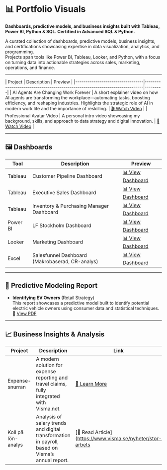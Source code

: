 # 📊 Portfolio Visuals

**Dashboards, predictive models, and business insights built with Tableau, Power BI, Python & SQL. Certified in Advanced SQL & Python.**

A curated collection of dashboards, predictive models, business insights, and certifications showcasing expertise in data visualization, analytics, and programming.  
Projects span tools like Power BI, Tableau, Looker, and Python, with a focus on turning data into actionable strategies across sales, marketing, operations, and finance.

---

| Project | Description | Preview | |----------------------------------|-----------------------------------------------------------------------------|---------| | AI Agents Are Changing Work Forever | A short explainer video on how AI agents are transforming the workplace—automating tasks, boosting efficiency, and reshaping industries. Highlights the strategic role of AI in modern work life and the importance of reskilling. | [🎬 Watch Video](https://drive.google.com/file/d/1kGwvxuwD4STT7agJOD_ISjKDEBMzFDyS/view?usp=drive_link) | | Professional Avatar Video | A personal intro video showcasing my background, skills, and approach to data strategy and digital innovation. | [🎥 Watch Video](https://drive.google.com/file/d/1-tZ0Rw9k2fQaaDeE6FC41uY4r68UjgEA/view?usp=drive_link) |

---

## 🖼️ Dashboards

| Tool     | Description                                | Preview |
|----------|--------------------------------------------|---------|
| Tableau  | Customer Pipeline Dashboard                | [📊 View Dashboard](https://drive.google.com/file/d/1XriSZaXRHrqfV0KGjI-EFKdiYZ81_EiI/view?usp=drive_link) |
| Tableau  | Executive Sales Dashboard                  | [📊 View Dashboard](https://drive.google.com/file/d/11w0sD9XJRMwkCrORF5FnI8G4jXF18kjv/view?usp=drive_link) |
| Tableau  | Inventory & Purchasing Manager Dashboard   | [📊 View Dashboard](https://drive.google.com/file/d/1VPFoaW_xIyP6B2AgA2poNvd8wkoi5Mx7/view?usp=drive_link) |
| Power BI | LF Stockholm Dashboard                     | [📊 View Dashboard](https://drive.google.com/file/d/1e_0Zf5ka5OmN8YHIGXmd80oI1nwqoEu0/view?usp=drive_link) |
| Looker   | Marketing Dashboard                        | [📊 View Dashboard](https://drive.google.com/file/d/1b2-5zkPZMQjvq6A0zNSJ2rLmpNrPeiDg/view?usp=drive_link) |
| Excel    | Salesfunnel Dashboard (Makrobaserad, CR-analys) | [📊 View Dashboard](https://drive.google.com/file/d/1WlnHa03WevU190UdZREVwaiC7cnf37PX/view?usp=drive_link) |

---

## 📄 Predictive Modeling Report

- **Identifying EV Owners** (Retail Strategy)  
This report showcases a predictive model built to identify potential electric vehicle owners using consumer data and statistical techniques.  
📄 [View PDF](https://drive.google.com/file/d/1KIObKcbjO1RopIHToD9bma5aMTkfT4my/view?usp=drive_link)

---

## 📈 Business Insights & Analysis

| Project            | Description                                                                 | Link |
|--------------------|------------------------------------------------------------------------------|------|
| Expense-snurran    | A modern solution for expense reporting and travel claims, fully integrated with Visma.net. | [🔗 Learn More](https://www.exsitec.se/affarssystem/visma-net/expense/kvittoredovisning/reserakningar) |
| Koll på lön-analys | Analysis of salary trends and digital transformation in payroll, based on Visma’s annual report. | [📄 Read Article](https://www.visma.se/nyheter/stor-arbets
